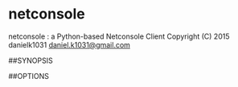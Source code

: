 netconsole
==========
netconsole : a Python-based Netconsole Client
Copyright (C) 2015 danielk1031 <daniel.k1031@gmail.com>

##SYNOPSIS

##OPTIONS
